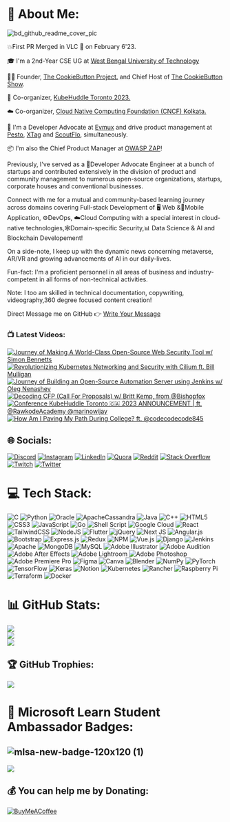 # 💫 About Me:

![bd_github_readme_cover_pic](https://user-images.githubusercontent.com/103309340/208305232-1d0113ed-7893-4852-904d-15c2f029a15f.jpg)

💥First PR Merged in VLC 🎉 on February 6'23.

🎓 I'm a 2nd-Year CSE UG at [West Bengal University of Technology](https://makautwb.ac.in/)

👩‍💼 Founder, [The CookieButton Project.](https://github.com/The-CookieButton-Project) and Chief Host of [The CookieButton Show](youtube.com/@thebarshablog).

💼 Co-organizer, [KubeHuddle Toronto 2023.](https://kubehuddle.com/2023/toronto/)

☁️ Co-organizer, [Cloud Native Computing Foundation (CNCF) Kolkata.](https://community.cncf.io/kolkata/)

🧢 I'm a Developer Advocate at [Evmux](https://evmux.com/) and drive product management at [Pesto](https://www.pesto.tech/), [XTag](https://www.xtag.com/) and [ScoutFlo](https://scoutflo.com/), simultaneously. 

📦 I'm also the Chief Product Manager at [OWASP ZAP](https://owasp.org/www-project-zap/)!

Previously, I've served as a 🥑Developer Advocate Engineer at a bunch of startups and contributed extensively in the division of product and community management to numerous open-source organizations, startups, corporate houses and conventional businesses. 

Connect with me for a mutual and community-based learning journey across domains covering Full-stack Development of 🖥️ Web &📱Mobile Application, ⚙️DevOps, ☁️Cloud Computing with a special interest in cloud-native technologies,🕸️Domain-specific Security,📊 Data Science & AI and Blockchain Developement!

On a side-note, I keep up with the dynamic news concerning metaverse, AR/VR and growing advancements of AI in our daily-lives.

Fun-fact: I'm a proficient personnel in all areas of business and industry-competent in all forms of non-technical activities. 

Note: I too am skilled in technical documentation, copywriting, videography,360 degree focused content creation!

Direct Message me on GitHub 👉 [Write Your Message](https://github.com/thebarshablog/DM-People-Here/issues/new)

### 📺 Latest Videos: 
<!-- BEGIN YOUTUBE-CARDS -->
[![Journey of Making A World-Class Open-Source Web Security Tool w/ Simon Bennetts](https://ytcards.demolab.com/?id=s9hLCEZGzDk&title=Journey+of+Making+A+World-Class+Open-Source+Web+Security+Tool+w%2F+Simon+Bennetts&lang=en&timestamp=1677551182&background_color=%230d1117&title_color=%23ffffff&stats_color=%23dedede&width=250 "Journey of Making A World-Class Open-Source Web Security Tool w/ Simon Bennetts")](https://www.youtube.com/watch?v=s9hLCEZGzDk)
[![Revolutionizing Kubernetes Networking and Security with Cilium ft. Bill Mulligan](https://ytcards.demolab.com/?id=1LOWc5GBxkI&title=Revolutionizing+Kubernetes+Networking+and+Security+with+Cilium+ft.+Bill+Mulligan&lang=en&timestamp=1677252102&background_color=%230d1117&title_color=%23ffffff&stats_color=%23dedede&width=250 "Revolutionizing Kubernetes Networking and Security with Cilium ft. Bill Mulligan")](https://www.youtube.com/watch?v=1LOWc5GBxkI)
[![Journey of Building an Open-Source Automation Server using Jenkins w/ Oleg Nenashev](https://ytcards.demolab.com/?id=caZCOO_dErw&title=Journey+of+Building+an+Open-Source+Automation+Server+using+Jenkins+w%2F+Oleg+Nenashev&lang=en&timestamp=1677165553&background_color=%230d1117&title_color=%23ffffff&stats_color=%23dedede&width=250 "Journey of Building an Open-Source Automation Server using Jenkins w/ Oleg Nenashev")](https://www.youtube.com/watch?v=caZCOO_dErw)
[![Decoding CFP (Call For Proposals) w/ Britt Kemp, from @Bishopfox](https://ytcards.demolab.com/?id=gtBxmgHszf8&title=Decoding+CFP+%28Call+For+Proposals%29+w%2F+Britt+Kemp%2C+from+%40Bishopfox&lang=en&timestamp=1676993311&background_color=%230d1117&title_color=%23ffffff&stats_color=%23dedede&width=250 "Decoding CFP (Call For Proposals) w/ Britt Kemp, from @Bishopfox")](https://www.youtube.com/watch?v=gtBxmgHszf8)
[![Conference KubeHuddle Toronto 🇨🇦 2023 ANNOUNCEMENT | ft. @RawkodeAcademy @marinowijay](https://ytcards.demolab.com/?id=_RSC3Drjf5I&title=Conference+KubeHuddle+Toronto+%F0%9F%87%A8%F0%9F%87%A6+2023+ANNOUNCEMENT+%7C+ft.+%40RawkodeAcademy+%40marinowijay&lang=en&timestamp=1676614357&background_color=%230d1117&title_color=%23ffffff&stats_color=%23dedede&width=250 "Conference KubeHuddle Toronto 🇨🇦 2023 ANNOUNCEMENT | ft. @RawkodeAcademy @marinowijay")](https://www.youtube.com/watch?v=_RSC3Drjf5I)
[![How Am I Paving My Path During College? ft. @codecodecode845](https://ytcards.demolab.com/?id=4LE2iT15fiE&title=How+Am+I+Paving+My+Path+During+College%3F+ft.+%40codecodecode845&lang=en&timestamp=1676134633&background_color=%230d1117&title_color=%23ffffff&stats_color=%23dedede&width=250 "How Am I Paving My Path During College? ft. @codecodecode845")](https://www.youtube.com/watch?v=4LE2iT15fiE)
<!-- END YOUTUBE-CARDS -->


## 🌐 Socials:
[![Discord](https://img.shields.io/badge/Discord-%237289DA.svg?logo=discord&logoColor=white)](htttps://discord.gg/https://discord.com/invite/thebarshablog#0747) [![Instagram](https://img.shields.io/badge/Instagram-%23E4405F.svg?logo=Instagram&logoColor=white)](https://instagram.com/https://www.instagram.com/thebarshablog/) [![LinkedIn](https://img.shields.io/badge/LinkedIn-%230077B5.svg?logo=linkedin&logoColor=white)](https://linkedin.com/in/https://www.linkedin.com/in/thebarshablog/) [![Quora](https://img.shields.io/badge/Quora-%23B92B27.svg?logo=Quora&logoColor=white)](https://quora.com/profile/https://www.quora.com/profile/Barsha-Das-54) [![Reddit](https://img.shields.io/badge/Reddit-%23FF4500.svg?logo=Reddit&logoColor=white)](https://reddit.com/user/thebarshablog) [![Stack Overflow](https://img.shields.io/badge/-Stackoverflow-FE7A16?logo=stack-overflow&logoColor=white)](https://stackoverflow.com/users/https://stackoverflow.com/users/20808566/barsha-das) [![Twitch](https://img.shields.io/badge/Twitch-%239146FF.svg?logo=Twitch&logoColor=white)](https://twitch.tv/thebarshablog) [![Twitter](https://img.shields.io/badge/Twitter-%231DA1F2.svg?logo=Twitter&logoColor=white)](https://twitter.com/https://mobile.twitter.com/thebarshablog) 

# 💻 Tech Stack:
![C](https://img.shields.io/badge/c-%2300599C.svg?style=plastic&logo=c&logoColor=white) ![Python](https://img.shields.io/badge/python-3670A0?style=plastic&logo=python&logoColor=ffdd54) ![Oracle](https://img.shields.io/badge/Oracle-F80000?style=plastic&logo=oracle&logoColor=white) ![ApacheCassandra](https://img.shields.io/badge/cassandra-%231287B1.svg?style=plastic&logo=apache-cassandra&logoColor=white) ![Java](https://img.shields.io/badge/java-%23ED8B00.svg?style=plastic&logo=java&logoColor=white) ![C++](https://img.shields.io/badge/c++-%2300599C.svg?style=plastic&logo=c%2B%2B&logoColor=white) ![HTML5](https://img.shields.io/badge/html5-%23E34F26.svg?style=plastic&logo=html5&logoColor=white) ![CSS3](https://img.shields.io/badge/css3-%231572B6.svg?style=plastic&logo=css3&logoColor=white) ![JavaScript](https://img.shields.io/badge/javascript-%23323330.svg?style=plastic&logo=javascript&logoColor=%23F7DF1E) ![Go](https://img.shields.io/badge/go-%2300ADD8.svg?style=plastic&logo=go&logoColor=white) ![Shell Script](https://img.shields.io/badge/shell_script-%23121011.svg?style=plastic&logo=gnu-bash&logoColor=white) ![Google Cloud](https://img.shields.io/badge/Google%20Cloud-%234285F4.svg?style=plastic&logo=google-cloud&logoColor=white) ![React](https://img.shields.io/badge/react-%2320232a.svg?style=plastic&logo=react&logoColor=%2361DAFB) ![TailwindCSS](https://img.shields.io/badge/tailwindcss-%2338B2AC.svg?style=plastic&logo=tailwind-css&logoColor=white) ![NodeJS](https://img.shields.io/badge/node.js-6DA55F?style=plastic&logo=node.js&logoColor=white) ![Flutter](https://img.shields.io/badge/Flutter-%2302569B.svg?style=plastic&logo=Flutter&logoColor=white) ![jQuery](https://img.shields.io/badge/jquery-%230769AD.svg?style=plastic&logo=jquery&logoColor=white) ![Next JS](https://img.shields.io/badge/Next-black?style=plastic&logo=next.js&logoColor=white) ![Angular.js](https://img.shields.io/badge/angular.js-%23E23237.svg?style=plastic&logo=angularjs&logoColor=white) ![Bootstrap](https://img.shields.io/badge/bootstrap-%23563D7C.svg?style=plastic&logo=bootstrap&logoColor=white) ![Express.js](https://img.shields.io/badge/express.js-%23404d59.svg?style=plastic&logo=express&logoColor=%2361DAFB) ![Redux](https://img.shields.io/badge/redux-%23593d88.svg?style=plastic&logo=redux&logoColor=white) ![NPM](https://img.shields.io/badge/NPM-%23000000.svg?style=plastic&logo=npm&logoColor=white) ![Vue.js](https://img.shields.io/badge/vuejs-%2335495e.svg?style=plastic&logo=vuedotjs&logoColor=%234FC08D) ![Django](https://img.shields.io/badge/django-%23092E20.svg?style=plastic&logo=django&logoColor=white) ![Jenkins](https://img.shields.io/badge/jenkins-%232C5263.svg?style=plastic&logo=jenkins&logoColor=white) ![Apache](https://img.shields.io/badge/apache-%23D42029.svg?style=plastic&logo=apache&logoColor=white) ![MongoDB](https://img.shields.io/badge/MongoDB-%234ea94b.svg?style=plastic&logo=mongodb&logoColor=white) ![MySQL](https://img.shields.io/badge/mysql-%2300f.svg?style=plastic&logo=mysql&logoColor=white) ![Adobe Illustrator](https://img.shields.io/badge/adobeillustrator-%23FF9A00.svg?style=plastic&logo=adobeillustrator&logoColor=white) ![Adobe Audition](https://img.shields.io/badge/Adobe%20Audition-9999FF.svg?style=plastic&logo=Adobe%20Audition&logoColor=white) ![Adobe After Effects](https://img.shields.io/badge/Adobe%20After%20Effects-9999FF.svg?style=plastic&logo=Adobe%20After%20Effects&logoColor=white) ![Adobe Lightroom](https://img.shields.io/badge/Adobe%20Lightroom-31A8FF.svg?style=plastic&logo=Adobe%20Lightroom&logoColor=white) ![Adobe Photoshop](https://img.shields.io/badge/adobephotoshop-%2331A8FF.svg?style=plastic&logo=adobephotoshop&logoColor=white) ![Adobe Premiere Pro](https://img.shields.io/badge/Adobe%20Premiere%20Pro-9999FF.svg?style=plastic&logo=Adobe%20Premiere%20Pro&logoColor=white) 	![Figma](https://img.shields.io/badge/figma-%23F24E1E.svg?style=plastic&logo=figma&logoColor=white) ![Canva](https://img.shields.io/badge/Canva-%2300C4CC.svg?style=plastic&logo=Canva&logoColor=white) ![Blender](https://img.shields.io/badge/blender-%23F5792A.svg?style=plastic&logo=blender&logoColor=white) ![NumPy](https://img.shields.io/badge/numpy-%23013243.svg?style=plastic&logo=numpy&logoColor=white) ![PyTorch](https://img.shields.io/badge/PyTorch-%23EE4C2C.svg?style=plastic&logo=PyTorch&logoColor=white) ![TensorFlow](https://img.shields.io/badge/TensorFlow-%23FF6F00.svg?style=plastic&logo=TensorFlow&logoColor=white) ![Keras](https://img.shields.io/badge/Keras-%23D00000.svg?style=plastic&logo=Keras&logoColor=white) ![Notion](https://img.shields.io/badge/Notion-%23000000.svg?style=plastic&logo=notion&logoColor=white) ![Kubernetes](https://img.shields.io/badge/kubernetes-%23326ce5.svg?style=plastic&logo=kubernetes&logoColor=white) ![Rancher](https://img.shields.io/badge/rancher-%230075A8.svg?style=plastic&logo=rancher&logoColor=white) ![Raspberry Pi](https://img.shields.io/badge/-RaspberryPi-C51A4A?style=plastic&logo=Raspberry-Pi) ![Terraform](https://img.shields.io/badge/terraform-%235835CC.svg?style=plastic&logo=terraform&logoColor=white) ![Docker](https://img.shields.io/badge/docker-%230db7ed.svg?style=plastic&logo=docker&logoColor=white)

# 📊 GitHub Stats:
![](https://github-readme-stats-eight-theta.vercel.app/api?username=thebarshablog&theme=monokai&hide_border=false&include_all_commits=true&count_private=true)<br/>
![](https://github-readme-streak-stats.herokuapp.com/?user=thebarshablog&theme=monokai&hide_border=false)<br/>
![](https://github-readme-stats-eight-theta.vercel.app/api/top-langs/?username=thebarshablog&layout=compact&langs_count=7&theme=dracula)<br/>

## 🏆 GitHub Trophies:
![](https://github-profile-trophy.vercel.app/?username=thebarshablog&theme=radical&no-frame=false&no-bg=true&margin-w=4)

# 📛 Microsoft Learn Student Ambassador Badges:
![mlsa-new-badge-120x120 (1)](https://user-images.githubusercontent.com/103309340/213240644-f41efd97-24f9-40e9-a1e3-cc53955122d8.jpg)
---
![](https://komarev.com/ghpvc/?username=thebarshablog&style=flat-square)

  ## 💰 You can help me by Donating:
  [![BuyMeACoffee](https://img.shields.io/badge/Buy%20Me%20a%20Coffee-ffdd00?style=for-the-badge&logo=buy-me-a-coffee&logoColor=black)](https://buymeacoffee.com/https://www.buymeacoffee.com/thebarshablog) 

<!-- Proudly created with GPRM ( https://gprm.itsvg.in ) -->

